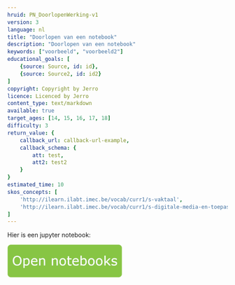 ```yaml
---
hruid: PN_DoorlopenWerking-v1
version: 3
language: nl
title: "Doorlopen van een notebook"
description: "Doorlopen van een notebook"
keywords: ["voorbeeld", "voorbeeld2"]
educational_goals: [
    {source: Source, id: id}, 
    {source: Source2, id: id2}
]
copyright: Copyright by Jerro
licence: Licenced by Jerro
content_type: text/markdown
available: true
target_ages: [14, 15, 16, 17, 18]
difficulty: 3
return_value: {
    callback_url: callback-url-example,
    callback_schema: {
        att: test,
        att2: test2
    }
}
estimated_time: 10
skos_concepts: [
    'http://ilearn.ilabt.imec.be/vocab/curr1/s-vaktaal', 
    'http://ilearn.ilabt.imec.be/vocab/curr1/s-digitale-media-en-toepassingen'
]
---
```

Hier is een jupyter notebook:

[![](embed/Knop.png "Knop")](https://kiks.ilabt.imec.be/jupyterhub/?id=0103 "Notebooks Doorlopen")


